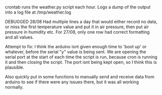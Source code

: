 crontab runs the weather.py script each hour. Logs a dump of the output into a log file at /tmp/weather.log

DEBUGGED 28/08
Had multiple lines a day that would either record no data, or miss the first temperature value and put it in air
pressure, then put air pressure in humidity etc. For 27/08, only one row had correct formatting and all values.

Attempt to fix: I think the arduino isnt given enough time to 'boot up' or whatever, before the serial "y" value
is being sent. We are opening the serial port at the start of each time the script is run, because cron is running
it and then closing the script. The port isnt being kept open, so I think this is plausible.

Also quickly put in some functions to manually send and receive data from arduino to see if there were any issues
there, but it was all working normally.
